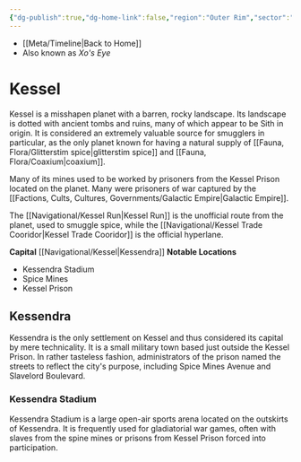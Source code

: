 ```yaml
---
{"dg-publish":true,"dg-home-link":false,"region":"Outer Rim","sector":"Kessel","system":"Kessel","grid":"T-10","aliases":[],"tags":["map","planet","outerrim","kessel","kessels","kesselt"],"permalink":"/navigational/kessel/","dgHomeLink":false,"dgPassFrontmatter":true}
---
```


- [[Meta/Timeline\|Back to Home]]
- Also known as *Xo's Eye*

# Kessel
Kessel is a misshapen planet with a barren, rocky landscape. Its landscape is dotted with ancient tombs and ruins, many of which appear to be Sith in origin. It is considered an extremely valuable source for smugglers in particular, as the only planet known for having a natural supply of [[Fauna, Flora/Glitterstim spice\|glitterstim spice]] and [[Fauna, Flora/Coaxium\|coaxium]].

Many of its mines used to be worked by prisoners from the Kessel Prison located on the planet. Many were prisoners of war captured by the [[Factions, Cults, Cultures, Governments/Galactic Empire\|Galactic Empire]].

The [[Navigational/Kessel Run\|Kessel Run]] is the unofficial route from the planet, used to smuggle spice, while the [[Navigational/Kessel Trade Cooridor\|Kessel Trade Cooridor]] is the official hyperlane. 

**Capital** [[Navigational/Kessel\|Kessendra]]
**Notable Locations**
- Kessendra Stadium
- Spice Mines
- Kessel Prison

## Kessendra
Kessendra is the only settlement on Kessel and thus considered its capital by mere technicality. It is a small military town based just outside the Kessel Prison. In rather tasteless fashion, administrators of the prison named the streets to reflect the city's purpose, including Spice Mines Avenue and Slavelord Boulevard.

### Kessendra Stadium
Kessendra Stadium is a large open-air sports arena located on the outskirts of Kessendra. It is frequently used for gladiatorial war games, often with slaves from the spine mines or prisons from Kessel Prison forced into participation. 
